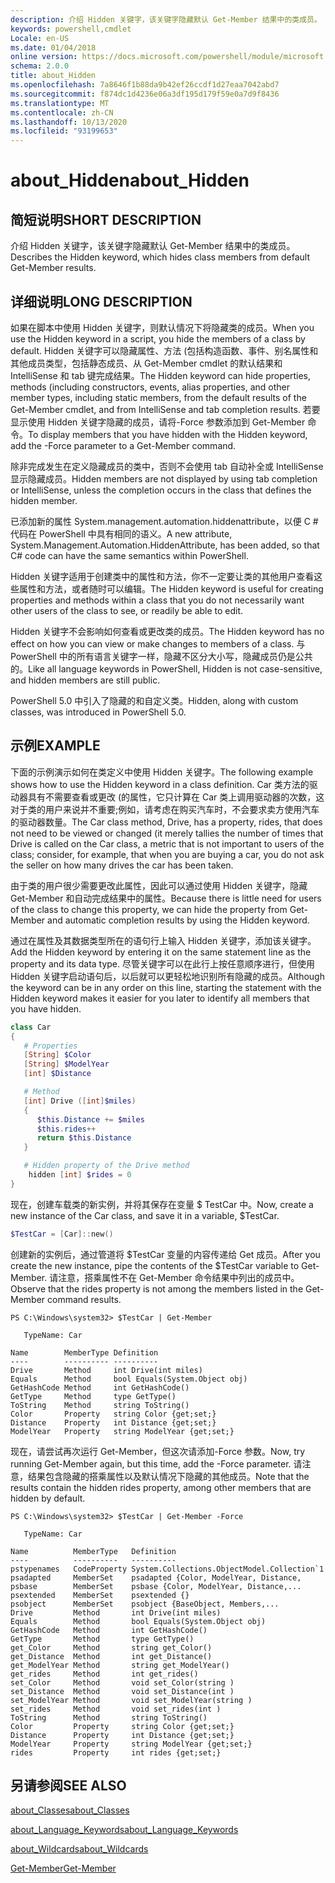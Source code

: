 ```yaml
---
description: 介绍 Hidden 关键字，该关键字隐藏默认 Get-Member 结果中的类成员。
keywords: powershell,cmdlet
Locale: en-US
ms.date: 01/04/2018
online version: https://docs.microsoft.com/powershell/module/microsoft.powershell.core/about/about_hidden?view=powershell-7.1&WT.mc_id=ps-gethelp
schema: 2.0.0
title: about_Hidden
ms.openlocfilehash: 7a8646f1b88da9b42ef26ccdf1d27eaa7042abd7
ms.sourcegitcommit: f874dc1d4236e06a3df195d179f59e0a7d9f8436
ms.translationtype: MT
ms.contentlocale: zh-CN
ms.lasthandoff: 10/13/2020
ms.locfileid: "93199653"
---
```

# <a name="about_hidden"></a><span data-ttu-id="f1dcd-104">about_Hidden</span><span class="sxs-lookup"><span data-stu-id="f1dcd-104">about_Hidden</span></span>

## <a name="short-description"></a><span data-ttu-id="f1dcd-105">简短说明</span><span class="sxs-lookup"><span data-stu-id="f1dcd-105">SHORT DESCRIPTION</span></span>
<span data-ttu-id="f1dcd-106">介绍 Hidden 关键字，该关键字隐藏默认 Get-Member 结果中的类成员。</span><span class="sxs-lookup"><span data-stu-id="f1dcd-106">Describes the Hidden keyword, which hides class members from default Get-Member results.</span></span>

## <a name="long-description"></a><span data-ttu-id="f1dcd-107">详细说明</span><span class="sxs-lookup"><span data-stu-id="f1dcd-107">LONG DESCRIPTION</span></span>

<span data-ttu-id="f1dcd-108">如果在脚本中使用 Hidden 关键字，则默认情况下将隐藏类的成员。</span><span class="sxs-lookup"><span data-stu-id="f1dcd-108">When you use the Hidden keyword in a script, you hide the members of a class by default.</span></span> <span data-ttu-id="f1dcd-109">Hidden 关键字可以隐藏属性、方法 (包括构造函数、事件、别名属性和其他成员类型，包括静态成员、从 Get-Member cmdlet 的默认结果和 IntelliSense 和 tab 键完成结果。</span><span class="sxs-lookup"><span data-stu-id="f1dcd-109">The Hidden keyword can hide properties, methods (including constructors, events, alias properties, and other member types, including static members, from the default results of the Get-Member cmdlet, and from IntelliSense and tab completion results.</span></span> <span data-ttu-id="f1dcd-110">若要显示使用 Hidden 关键字隐藏的成员，请将-Force 参数添加到 Get-Member 命令。</span><span class="sxs-lookup"><span data-stu-id="f1dcd-110">To display members that you have hidden with the Hidden keyword, add the -Force parameter to a Get-Member command.</span></span>

<span data-ttu-id="f1dcd-111">除非完成发生在定义隐藏成员的类中，否则不会使用 tab 自动补全或 IntelliSense 显示隐藏成员。</span><span class="sxs-lookup"><span data-stu-id="f1dcd-111">Hidden members are not displayed by using tab completion or IntelliSense, unless the completion occurs in the class that defines the hidden member.</span></span>

<span data-ttu-id="f1dcd-112">已添加新的属性 System.management.automation.hiddenattribute，以便 C \# 代码在 PowerShell 中具有相同的语义。</span><span class="sxs-lookup"><span data-stu-id="f1dcd-112">A new attribute, System.Management.Automation.HiddenAttribute, has been added, so that C\# code can have the same semantics within PowerShell.</span></span>

<span data-ttu-id="f1dcd-113">Hidden 关键字适用于创建类中的属性和方法，你不一定要让类的其他用户查看这些属性和方法，或者随时可以编辑。</span><span class="sxs-lookup"><span data-stu-id="f1dcd-113">The Hidden keyword is useful for creating properties and methods within a class that you do not necessarily want other users of the class to see, or readily be able to edit.</span></span>

<span data-ttu-id="f1dcd-114">Hidden 关键字不会影响如何查看或更改类的成员。</span><span class="sxs-lookup"><span data-stu-id="f1dcd-114">The Hidden keyword has no effect on how you can view or make changes to members of a class.</span></span> <span data-ttu-id="f1dcd-115">与 PowerShell 中的所有语言关键字一样，隐藏不区分大小写，隐藏成员仍是公共的。</span><span class="sxs-lookup"><span data-stu-id="f1dcd-115">Like all language keywords in PowerShell, Hidden is not case-sensitive, and hidden members are still public.</span></span>

<span data-ttu-id="f1dcd-116">PowerShell 5.0 中引入了隐藏的和自定义类。</span><span class="sxs-lookup"><span data-stu-id="f1dcd-116">Hidden, along with custom classes, was introduced in PowerShell 5.0.</span></span>

## <a name="example"></a><span data-ttu-id="f1dcd-117">示例</span><span class="sxs-lookup"><span data-stu-id="f1dcd-117">EXAMPLE</span></span>

<span data-ttu-id="f1dcd-118">下面的示例演示如何在类定义中使用 Hidden 关键字。</span><span class="sxs-lookup"><span data-stu-id="f1dcd-118">The following example shows how to use the Hidden keyword in a class definition.</span></span> <span data-ttu-id="f1dcd-119">Car 类方法的驱动器具有不需要查看或更改 (的属性，它只计算在 Car 类上调用驱动器的次数，这对于类的用户来说并不重要;例如，请考虑在购买汽车时，不会要求卖方使用汽车的驱动器数量。</span><span class="sxs-lookup"><span data-stu-id="f1dcd-119">The Car class method, Drive, has a property, rides, that does not need to be viewed or changed (it merely tallies the number of times that Drive is called on the Car class, a metric that is not important to users of the class; consider, for example, that when you are buying a car, you do not ask the seller on how many drives the car has been taken.</span></span>

<span data-ttu-id="f1dcd-120">由于类的用户很少需要更改此属性，因此可以通过使用 Hidden 关键字，隐藏 Get-Member 和自动完成结果中的属性。</span><span class="sxs-lookup"><span data-stu-id="f1dcd-120">Because there is little need for users of the class to change this property, we can hide the property from Get-Member and automatic completion results by using the Hidden keyword.</span></span>

<span data-ttu-id="f1dcd-121">通过在属性及其数据类型所在的语句行上输入 Hidden 关键字，添加该关键字。</span><span class="sxs-lookup"><span data-stu-id="f1dcd-121">Add the Hidden keyword by entering it on the same statement line as the property and its data type.</span></span> <span data-ttu-id="f1dcd-122">尽管关键字可以在此行上按任意顺序进行，但使用 Hidden 关键字启动语句后，以后就可以更轻松地识别所有隐藏的成员。</span><span class="sxs-lookup"><span data-stu-id="f1dcd-122">Although the keyword can be in any order on this line, starting the statement with the Hidden keyword makes it easier for you later to identify all members that you have hidden.</span></span>

```powershell
class Car
{
   # Properties
   [String] $Color
   [String] $ModelYear
   [int] $Distance

   # Method
   [int] Drive ([int]$miles)
   {
      $this.Distance += $miles
      $this.rides++
      return $this.Distance
   }

   # Hidden property of the Drive method
    hidden [int] $rides = 0
}
```

<span data-ttu-id="f1dcd-123">现在，创建车载类的新实例，并将其保存在变量 \$ TestCar 中。</span><span class="sxs-lookup"><span data-stu-id="f1dcd-123">Now, create a new instance of the Car class, and save it in a variable, \$TestCar.</span></span>

```powershell
$TestCar = [Car]::new()
```

<span data-ttu-id="f1dcd-124">创建新的实例后，通过管道将 $TestCar 变量的内容传递给 Get 成员。</span><span class="sxs-lookup"><span data-stu-id="f1dcd-124">After you create the new instance, pipe the contents of the $TestCar variable to Get-Member.</span></span> <span data-ttu-id="f1dcd-125">请注意，搭乘属性不在 Get-Member 命令结果中列出的成员中。</span><span class="sxs-lookup"><span data-stu-id="f1dcd-125">Observe that the rides property is not among the members listed in the Get-Member command results.</span></span>

```output
PS C:\Windows\system32> $TestCar | Get-Member

   TypeName: Car

Name        MemberType Definition
----        ---------- ----------
Drive       Method     int Drive(int miles)
Equals      Method     bool Equals(System.Object obj)
GetHashCode Method     int GetHashCode()
GetType     Method     type GetType()
ToString    Method     string ToString()
Color       Property   string Color {get;set;}
Distance    Property   int Distance {get;set;}
ModelYear   Property   string ModelYear {get;set;}

```

<span data-ttu-id="f1dcd-126">现在，请尝试再次运行 Get-Member，但这次请添加-Force 参数。</span><span class="sxs-lookup"><span data-stu-id="f1dcd-126">Now, try running Get-Member again, but this time, add the -Force parameter.</span></span>
<span data-ttu-id="f1dcd-127">请注意，结果包含隐藏的搭乘属性以及默认情况下隐藏的其他成员。</span><span class="sxs-lookup"><span data-stu-id="f1dcd-127">Note that the results contain the hidden rides property, among other members that are hidden by default.</span></span>

```output
PS C:\Windows\system32> $TestCar | Get-Member -Force

   TypeName: Car

Name          MemberType   Definition
----          ----------   ----------
pstypenames   CodeProperty System.Collections.ObjectModel.Collection`1
psadapted     MemberSet    psadapted {Color, ModelYear, Distance,
psbase        MemberSet    psbase {Color, ModelYear, Distance,...
psextended    MemberSet    psextended {}
psobject      MemberSet    psobject {BaseObject, Members,...
Drive         Method       int Drive(int miles)
Equals        Method       bool Equals(System.Object obj)
GetHashCode   Method       int GetHashCode()
GetType       Method       type GetType()
get_Color     Method       string get_Color()
get_Distance  Method       int get_Distance()
get_ModelYear Method       string get_ModelYear()
get_rides     Method       int get_rides()
set_Color     Method       void set_Color(string )
set_Distance  Method       void set_Distance(int )
set_ModelYear Method       void set_ModelYear(string )
set_rides     Method       void set_rides(int )
ToString      Method       string ToString()
Color         Property     string Color {get;set;}
Distance      Property     int Distance {get;set;}
ModelYear     Property     string ModelYear {get;set;}
rides         Property     int rides {get;set;}

```

## <a name="see-also"></a><span data-ttu-id="f1dcd-128">另请参阅</span><span class="sxs-lookup"><span data-stu-id="f1dcd-128">SEE ALSO</span></span>

[<span data-ttu-id="f1dcd-129">about_Classes</span><span class="sxs-lookup"><span data-stu-id="f1dcd-129">about_Classes</span></span>](about_Classes.md)

[<span data-ttu-id="f1dcd-130">about_Language_Keywords</span><span class="sxs-lookup"><span data-stu-id="f1dcd-130">about_Language_Keywords</span></span>](about_Language_Keywords.md)

[<span data-ttu-id="f1dcd-131">about_Wildcards</span><span class="sxs-lookup"><span data-stu-id="f1dcd-131">about_Wildcards</span></span>](about_Wildcards.md)

[<span data-ttu-id="f1dcd-132">Get-Member</span><span class="sxs-lookup"><span data-stu-id="f1dcd-132">Get-Member</span></span>](xref:Microsoft.PowerShell.Utility.Get-Member)

